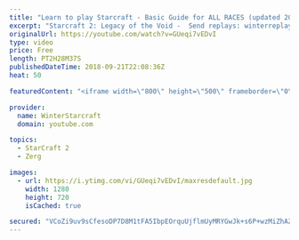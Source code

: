 ```yaml
---
title: "Learn to play Starcraft - Basic Guide for ALL RACES (updated 2017) #2"
excerpt: "Starcraft 2: Legacy of the Void -  Send replays: winterreplays@gmail.com ( -- Watch live at https://www.twitch.tv/wintergaming"
originalUrl: https://youtube.com/watch?v=GUeqi7vEDvI
type: video
price: Free
length: PT2H28M37S
publishedDateTime: 2018-09-21T22:08:36Z
heat: 50

featuredContent: "<iframe width=\"800\" height=\"500\" frameborder=\"0\" src=\"https://www.youtube.com/embed/GUeqi7vEDvI\" allow=\"accelerometer; autoplay; encrypted-media; gyroscope; picture-in-picture\" allowfullscreen></iframe>"

provider:
  name: WinterStarcraft
  domain: youtube.com

topics:
  - StarCraft 2
  - Zerg

images:
  - url: https://i.ytimg.com/vi/GUeqi7vEDvI/maxresdefault.jpg
    width: 1280
    height: 720
    isCached: true

secured: "VCoZi9uv9sCfesoDP7D8M1tFA5IbpEOrquUjflmUyMRYGwJk+s6P+wzMiZhAZO8ViHi23e5PCYAvBs6n9VK2EHX7I8v13UVbxFEUDAgF2JBdyP1v+DDO6A7D6sbtfeaWM4e2x9snOtMLwew7ggOHALkrrMFGWAKDrdrGAwLuEZwsXOMQ7pMrwpqDybdTzF4IVW/imLyXDoprVm8xf3U1IxrYkDR1fswOzUJnxGSDerNKkiPhFtXxAfdeF62wL6pNVPOKqG6egpFdz8Ati21L9M7wEVGBRo50zpeAuCMCrxzbRpzXXpkurZX8bgnapjXZD/B5fwDVUxfYV+rjQJYpTcivY5H7/y8f1zM9Npaq/W9CVmPJbHykJZ0FWNYLWP+V6z0ZnNz27GGh0oxzaailRCMZFkaQq0x6RrgTpvnkpBw=;oP93flgZGEfTyzkBXwTKLg=="
---
```


